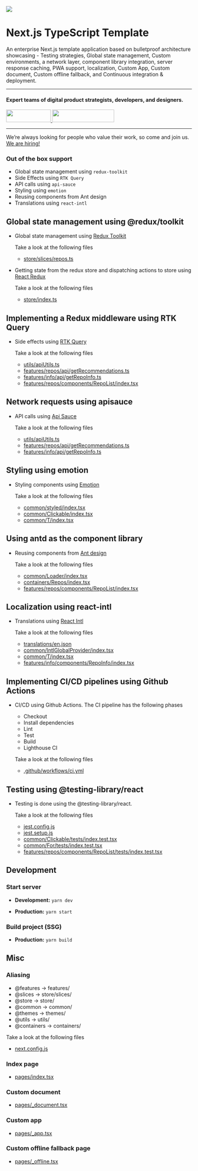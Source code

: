 <div>
  <a href="https://www.wednesday.is?utm_source=gthb&utm_medium=repo&utm_campaign=serverless" align="left" style="margin-left: 0;">
    <img src="https://uploads-ssl.webflow.com/5ee36ce1473112550f1e1739/5f5879492fafecdb3e5b0e75_wednesday_logo.svg">
  </a>
  <p>
    <h1 align="left">Next.js TypeScript Template
    </h1>
  </p>

  <p>
An enterprise Next.js template application based on bulletproof architecture showcasing - Testing strategies, Global state management, Custom environments, a network layer, component library integration, server response caching, PWA support, localization, Custom App, Custom document, Custom offline fallback, and Continuous integration & deployment.
  </p>

---

  <p>
    <h4>
      Expert teams of digital product strategists, developers, and designers.
    </h4>
  </p>

  <div>
    <a href="https://www.wednesday.is/contact-us?utm_source=gthb&utm_medium=repo&utm_campaign=serverless" target="_blank">
      <img src="https://uploads-ssl.webflow.com/5ee36ce1473112550f1e1739/5f6ae88b9005f9ed382fb2a5_button_get_in_touch.svg" width="121" height="34">
    </a>
    <a href="https://github.com/wednesday-solutions/" target="_blank">
      <img src="https://uploads-ssl.webflow.com/5ee36ce1473112550f1e1739/5f6ae88bb1958c3253756c39_button_follow_on_github.svg" width="168" height="34">
    </a>
  </div>

---

<span>We’re always looking for people who value their work, so come and join us. <a href="https://www.wednesday.is/hiring">We are hiring!</a></span>

</div>

### Out of the box support

- Global state management using `redux-toolkit`
- Side Effects using `RTK Query`
- API calls using `api-sauce`
- Styling using `emotion`
- Reusing components from Ant design
- Translations using `react-intl`

## Global state management using @redux/toolkit

- Global state management using [Redux Toolkit](https://redux-toolkit.js.org/)

  Take a look at the following files

  - [store/slices/repos.ts](store/slices/repos.ts)

- Getting state from the redux store and dispatching actions to store using [React Redux](https://react-redux.js.org/)

  Take a look at the following files

  - [store/index.ts](store/index.ts)

## Implementing a Redux middleware using RTK Query

- Side effects using [RTK Query](https://redux-toolkit.js.org/tutorials/rtk-query)

  Take a look at the following files

  - [utils/apiUtils.ts](utils/apiUtils.ts)
  - [features/repos/api/getRecommendations.ts](features/repos/api/getRecommendations.ts)
  - [features/info/api/getRepoInfo.ts](features/info/api/getRepoInfo.ts)
  - [features/repos/components/RepoList/index.tsx](features/repos/components/RepoList/index.tsx)

## Network requests using apisauce

- API calls using [Api Sauce](https://github.com/infinitered/apisauce/)

  Take a look at the following files

  - [utils/apiUtils.ts](utils/apiUtils.ts)
  - [features/repos/api/getRecommendations.ts](features/repos/api/getRecommendations.ts)
  - [features/info/api/getRepoInfo.ts](features/info/api/getRepoInfo.ts)

## Styling using emotion

- Styling components using [Emotion](https://emotion.sh/)

  Take a look at the following files

  - [common/styled/index.tsx](common/styled/index.tsx)
  - [common/Clickable/index.tsx](common/Clickable/index.tsx)
  - [common/T/index.tsx](common/T/index.tsx)

## Using antd as the component library

- Reusing components from [Ant design](https://ant.design)

  Take a look at the following files

  - [common/Loader/index.tsx](common/Loader/index.tsx)
  - [containers/Repos/index.tsx](containers/Repos/index.tsx)
  - [features/repos/components/RepoList/index.tsx](features/repos/components/RepoList/index.tsx)

## Localization using react-intl

- Translations using [React Intl](https://github.com/formatjs/react-intl)

  Take a look at the following files

  - [translations/en.json](translations/en.json)
  - [common/IntlGlobalProvider/index.tsx](common/IntlGlobalProvider/index.tsx)
  - [common/T/index.tsx](common/T/index.tsx)
  - [features/info/components/RepoInfo/index.tsx](features/info/components/RepoInfo/index.tsx)

## Implementing CI/CD pipelines using Github Actions

- CI/CD using Github Actions.
  The CI pipeline has the following phases

  - Checkout
  - Install dependencies
  - Lint
  - Test
  - Build
  - Lighthouse CI

  Take a look at the following files

  - [.github/workflows/ci.yml](.github/workflows/ci.yml)

      <!-- The CD pipeline has the following phases
    
      - Checkout
      - Install dependencies
      - Build
      - Deploy
    
    
       - [.github/workflows/cd.yml](.github/workflows/cd.yml) -->

## Testing using @testing-library/react

- Testing is done using the @testing-library/react.

  Take a look at the following files

  - [jest.config.js](jest.config.js)
  - [jest.setup.js](jest.setup.js)
  - [common/Clickable/tests/index.test.tsx](common/Clickable/tests/index.test.tsx)
  - [common/For/tests/index.test.tsx](common/For/tests/index.test.tsx)
  - [features/repos/components/RepoList/tests/index.test.tsx](features/repos/components/RepoList/tests/index.test.tsx)

## Development

### Start server

- **Development:** `yarn dev`

- **Production:** `yarn start`

### Build project (SSG)

<!-- - **Development:** `yarn build:dev` -->

- **Production:** `yarn build`

## Misc

### Aliasing

- @features -> features/
- @slices -> store/slices/
- @store -> store/
- @common -> common/
- @themes -> themes/
- @utils -> utils/
- @containers -> containers/

Take a look at the following files

- [next.config.js](next.config.js)

### Index page

- [pages/index.tsx](pages/index.tsx)

### Custom document

- [pages/\_document.tsx](pages/_document.tsx)

### Custom app

- [pages/\_app.tsx](pages/_app.tsx)

### Custom offline fallback page

- [pages/\_offline.tsx](pages/_offline.tsx)
